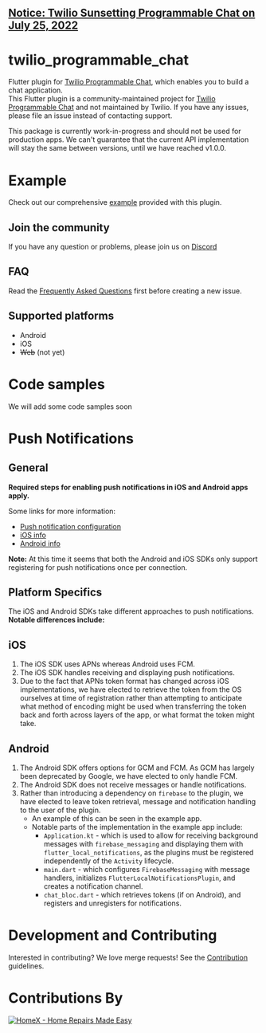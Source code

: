 ## [Notice: Twilio Sunsetting Programmable Chat on July 25, 2022](https://www.twilio.com/changelog/programmable-chat-end-of-life)

# twilio_programmable_chat
Flutter plugin for [Twilio Programmable Chat](https://www.twilio.com/chat?utm_source=opensource&utm_campaign=flutter-plugin), which enables you to build a chat application. \
This Flutter plugin is a community-maintained project for [Twilio Programmable Chat](https://www.twilio.com/vidchateo?utm_source=opensource&utm_campaign=flutter-plugin) and not maintained by Twilio. If you have any issues, please file an issue instead of contacting support.

This package is currently work-in-progress and should not be used for production apps. We can't guarantee that the current API implementation will stay the same between versions, until we have reached v1.0.0.

# Example
Check out our comprehensive [example](https://gitlab.com/twilio-flutter/programmable-chat/tree/master/example) provided with this plugin.

## Join the community
If you have any question or problems, please join us on [Discord](https://discord.gg/MWnu4nW)

## FAQ
Read the [Frequently Asked Questions](https://gitlab.com/twilio-flutter/programmable-chat/blob/master/FAQ.md) first before creating a new issue.

## Supported platforms
* Android
* iOS
* ~~Web~~ (not yet)

# Code samples

We will add some code samples soon

# Push Notifications

## General

**Required steps for enabling push notifications in iOS and Android apps apply.**

Some links for more information:
- [Push notification configuration](https://www.twilio.com/docs/chat/push-notification-configuration)
- [iOS info](https://www.twilio.com/docs/chat/ios/push-notifications-ios)
- [Android info](https://www.twilio.com/docs/chat/android/push-notifications)

**Note:** At this time it seems that both the Android and iOS SDKs only support registering for push notifications once per connection.

## Platform Specifics

The iOS and Android SDKs take different approaches to push notifications. **Notable differences include:**

## iOS
1. The iOS SDK uses APNs whereas Android uses FCM.
2. The iOS SDK handles receiving and displaying push notifications.
3. Due to the fact that APNs token format has changed across iOS implementations, we have elected to retrieve the token from the OS ourselves at time of registration rather than attempting to anticipate what method of encoding might be used when transferring the token back and forth across layers of the app, or what format the token might take.

## Android
1. The Android SDK offers options for GCM and FCM. As GCM has largely been deprecated by Google, we have elected to only handle FCM.
2. The Android SDK does not receive messages or handle notifications.
3. Rather than introducing a dependency on `firebase` to the plugin, we have elected to leave token retrieval, message and notification handling to the user of the plugin.
    - An example of this can be seen in the example app.
    - Notable parts of the implementation in the example app include:
      * `Application.kt` - which is used to allow for receiving background messages with `firebase_messaging`
       and displaying them with `flutter_local_notifications`, as the plugins must be registered independently
       of the `Activity` lifecycle.
      * `main.dart` - which configures `FirebaseMessaging` with message handlers,
       initializes `FlutterLocalNotificationsPlugin`, and creates a notification channel.
      * `chat_bloc.dart` - which retrieves tokens (if on Android), and registers and unregisters for notifications.


# Development and Contributing
Interested in contributing? We love merge requests! See the [Contribution](https://gitlab.com/twilio-flutter/programmable-chat/blob/master/CONTRIBUTING.md) guidelines.

# Contributions By

[![HomeX - Home Repairs Made Easy](https://homex.com/static/brand/homex-logo-green.svg)](https://homex.com)
